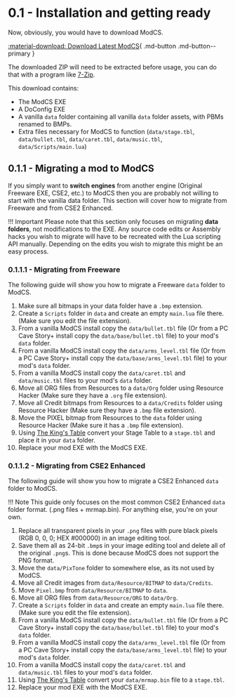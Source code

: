 # 0.1 - Installation and getting ready

Now, obviously, you would have to download ModCS.

[:material-download: Download Latest ModCS](/assets/releases/modcs0211.zip){ .md-button .md-button--primary }

The downloaded ZIP will need to be extracted before usage, you can do that with a program like [7-Zip](https://www.7-zip.org).

This download contains:

- The ModCS EXE
- A DoConfig EXE
- A vanilla `data` folder containing all vanilla `data` folder assets, with PBMs renamed to BMPs.
- Extra files necessary for ModCS to function (`data/stage.tbl`, `data/bullet.tbl`, `data/caret.tbl`, `data/music.tbl`, `data/Scripts/main.lua`)

## 0.1.1 - Migrating a mod to ModCS

If you simply want to **switch engines** from another engine (Original Freeware EXE, CSE2, etc.) to ModCS then you are probably not willing to start with the vanilla data folder. This section will cover how to migrate from Freeware and from CSE2 Enhanced.

!!! Important
	Please note that this section only focuses on migrating **data folders**, not modifications to the EXE. Any source code edits or Assembly hacks you wish to migrate will have to be recreated with the Lua scripting API manually. Depending on the edits you wish to migrate this might be an easy process.

### 0.1.1.1 - Migrating from Freeware

The following guide will show you how to migrate a Freeware `data` folder to ModCS.

1. Make sure all bitmaps in your data folder have a `.bmp` extension.
2. Create a `Scripts` folder in `data` and create an empty `main.lua` file there. (Make sure you edit the file extension).
3. From a vanilla ModCS install copy the `data/bullet.tbl` file (Or from a PC Cave Story+ install copy the `data/base/bullet.tbl` file) to your mod's `data` folder.
4. From a vanilla ModCS install copy the `data/arms_level.tbl` file (Or from a PC Cave Story+ install copy the `data/base/arms_level.tbl` file) to your mod's `data` folder.
5. From a vanilla ModCS install copy the `data/caret.tbl` and `data/music.tbl` files to your mod's `data` folder.
6. Move all ORG files from Resources to a `data/Org` folder using Resource Hacker (Make sure they have a `.org` file extension).
7. Move all Credit bitmaps from Resources to a `data/Credits` folder using Resource Hacker (Make sure they have a `.bmp` file extension).
8. Move the PIXEL bitmap from Resources to the `data` folder using Resource Hacker (Make sure it has a `.bmp` file extension).
9. Using [The King's Table](/guide/intro/editors/#022-the-kings-table) convert your Stage Table to a `stage.tbl` and place it in your `data` folder. 
10. Replace your mod EXE with the ModCS EXE.

### 0.1.1.2 - Migrating from CSE2 Enhanced

The following guide will show you how to migrate a CSE2 Enhanced `data` folder to ModCS.

!!! Note
	This guide only focuses on the most common CSE2 Enhanced `data` folder format. (.png files + mrmap.bin). For anything else, you're on your own.

1. Replace all transparent pixels in your `.png` files with pure black pixels (RGB 0, 0, 0; HEX #000000) in an image editing tool.
2. Save them all as 24-bit `.bmp`s in your image editing tool and delete all of the original `.png`s. This is done because ModCS does not support the PNG format. 
3. Move the `data/PixTone` folder to somewhere else, as its not used by ModCS.
4. Move all Credit images from `data/Resource/BITMAP` to `data/Credits`.
5. Move `Pixel.bmp` from `data/Resource/BITMAP` to `data`.
6. Move all ORG files from `data/Resource/ORG` to `data/Org`.
7. Create a `Scripts` folder in `data` and create an empty `main.lua` file there. (Make sure you edit the file extension).
8. From a vanilla ModCS install copy the `data/bullet.tbl` file (Or from a PC Cave Story+ install copy the `data/base/bullet.tbl` file) to your mod's `data` folder.
9. From a vanilla ModCS install copy the `data/arms_level.tbl` file (Or from a PC Cave Story+ install copy the `data/base/arms_level.tbl` file) to your mod's `data` folder.
10. From a vanilla ModCS install copy the `data/caret.tbl` and `data/music.tbl` files to your mod's `data` folder.
11. Using [The King's Table](/guide/intro/editors/#022-the-kings-table) convert your `data/mrmap.bin` file to a `stage.tbl`. 
12. Replace your mod EXE with the ModCS EXE.
